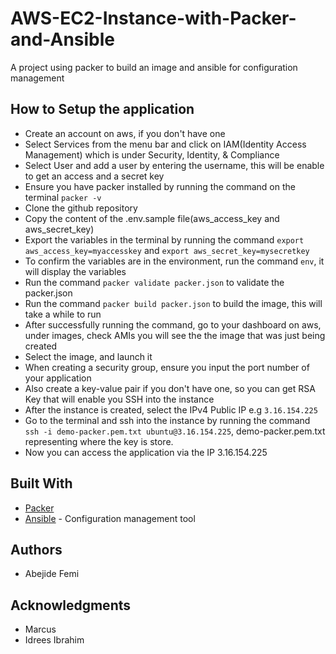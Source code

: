 # AWS-EC2-Instance-with-Packer-and-Ansible

A project using packer to build an image and ansible for configuration management

## How to Setup the application

- Create an account on aws, if you don't have one
- Select Services from the menu bar and click on IAM(Identity Access Management) which is under Security, Identity, & Compliance
- Select User and add a user by entering the username, this will be enable to get an access and a secret key
- Ensure you have packer installed by running the command on the terminal ```packer -v```
- Clone the github repository
- Copy the content of the .env.sample file(aws_access_key and aws_secret_key)
- Export the variables in the terminal by running the command ```export aws_access_key=myaccesskey``` and ```export aws_secret_key=mysecretkey```
- To confirm the variables are in the environment, run the command ```env```, it will display the variables
- Run the command ```packer validate packer.json``` to validate the packer.json
- Run the command ```packer build packer.json``` to build the image, this will take a while to run
- After successfully running the command, go to your dashboard on aws, under images, check AMIs you will see the the image that was just being created
- Select the image, and launch it
- When creating a security group, ensure you input the port number of your application
- Also create a key-value pair if you don't have one, so you can get RSA Key that will enable you SSH into the instance
- After the instance is created, select the IPv4 Public IP
 e.g ```3.16.154.225```
- Go to the terminal and ssh into the instance by running the command ```ssh -i demo-packer.pem.txt ubuntu@3.16.154.225```, demo-packer.pem.txt representing where the key is store.
- Now you can access the application via the IP 3.16.154.225

## Built With

- [Packer](https://www.packer.io/)
- [Ansible](https://www.ansible.com/) - Configuration management tool

## Authors

- Abejide Femi

## Acknowledgments

- Marcus
- Idrees Ibrahim

